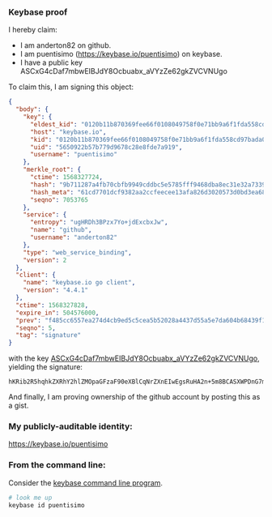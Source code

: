 ### Keybase proof

I hereby claim:

  * I am anderton82 on github.
  * I am puentisimo (https://keybase.io/puentisimo) on keybase.
  * I have a public key ASCxG4cDaf7mbwEIBJdY8Ocbuabx_aVYzZe62gkZVCVNUgo

To claim this, I am signing this object:

```json
{
  "body": {
    "key": {
      "eldest_kid": "0120b11b870369fee66f0108049758f0e71bb9a6f1fda558cd97bada091954254d520a",
      "host": "keybase.io",
      "kid": "0120b11b870369fee66f0108049758f0e71bb9a6f1fda558cd97bada091954254d520a",
      "uid": "5650922b57b779d9678c28e8fde7a919",
      "username": "puentisimo"
    },
    "merkle_root": {
      "ctime": 1568327724,
      "hash": "9b711287a4fb70cbfb9949cddbc5e5785fff9468dba8ec31e32a7339a0dfbe05c1e7a880eff62f78d50d90b56fa148296c3dca280c97ea0b378d4adbf167e513",
      "hash_meta": "61cd7701dcf9382aa2ccfeecee13afa826d3020573d0bd3ea681ba3ba00755c8",
      "seqno": 7053765
    },
    "service": {
      "entropy": "ugHRDh3BPzx7Yo+jdExcbxJw",
      "name": "github",
      "username": "anderton82"
    },
    "type": "web_service_binding",
    "version": 2
  },
  "client": {
    "name": "keybase.io go client",
    "version": "4.4.1"
  },
  "ctime": 1568327828,
  "expire_in": 504576000,
  "prev": "f485cc6557ea274d4cb9ed5c5cea5b52028a4437d55a5e7da604b68439f128ee",
  "seqno": 5,
  "tag": "signature"
}
```

with the key [ASCxG4cDaf7mbwEIBJdY8Ocbuabx_aVYzZe62gkZVCVNUgo](https://keybase.io/puentisimo), yielding the signature:

```
hKRib2R5hqhkZXRhY2hlZMOpaGFzaF90eXBlCqNrZXnEIwEgsRuHA2n+5m8BCASXWPDnG7mm8f2lWM2XutoJGVQlTVIKp3BheWxvYWTESpcCBcQg9IXMZVfqJ01Mue1cXOpbUgKKRDfVWl59pgS2hDnxKO7EIH9eJaEZk0b/ejoHjK/TzrxeWpd/lEpeKNXPcKy305SKAgHCo3NpZ8RAEDrd/Wz3OxMEBBtQ+Fa7BUDg+HJtY2YbqSO+d+8awZLFLoZ/vcjYXDHWzlKy4oV34a40iH3bNYkjLJLu6w1FBahzaWdfdHlwZSCkaGFzaIKkdHlwZQildmFsdWXEIFSt6Xh4pvYlYJr+bGAwaBGq2Nj5e+84/JUhks2cwZJWo3RhZ80CAqd2ZXJzaW9uAQ==

```

And finally, I am proving ownership of the github account by posting this as a gist.

### My publicly-auditable identity:

https://keybase.io/puentisimo

### From the command line:

Consider the [keybase command line program](https://keybase.io/download).

```bash
# look me up
keybase id puentisimo
```
